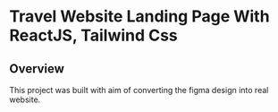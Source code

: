 # Travel Website Landing Page With ReactJS, Tailwind Css

## Overview
This project was built with aim of converting the figma design into real website.


